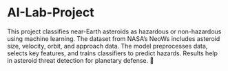 # AI-Lab-Project
This project classifies near-Earth asteroids as hazardous or non-hazardous using machine learning. The dataset from NASA’s NeoWs includes asteroid size, velocity, orbit, and approach data. The model preprocesses data, selects key features, and trains classifiers to predict hazards. Results help in asteroid threat detection for planetary defense. 🚀
